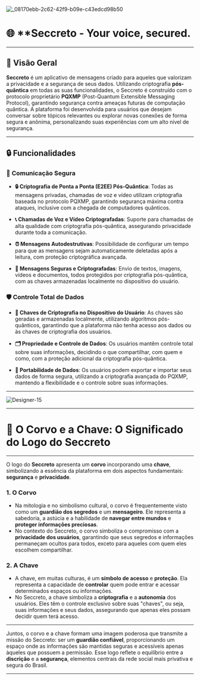 
![_08170ebb-2c62-42f9-b09e-c43edcd98b50](https://github.com/user-attachments/assets/638c264b-3d25-48ff-bce1-17ccb4922993)



# 🌐 **Seccreto - Your voice, secured.

---

## 📝 **Visão Geral**

**Seccreto** é um aplicativo de mensagens criado para aqueles que valorizam a privacidade e a segurança de seus dados. Utilizando criptografia **pós-quântica** em todas as suas funcionalidades, o Seccreto é construído com o protocolo proprietário **PQXMP** (Post-Quantum Extensible Messaging Protocol), garantindo segurança contra ameaças futuras de computação quântica. A plataforma foi desenvolvida para usuários que desejam conversar sobre tópicos relevantes ou explorar novas conexões de forma segura e anônima, personalizando suas experiências com um alto nível de segurança.

---

## 🔒 **Funcionalidades**

### 🔐 **Comunicação Segura**

- **🔒 Criptografia de Ponta a Ponta (E2EE) Pós-Quântica**: Todas as mensagens privadas, chamadas de voz e vídeo utilizam criptografia baseada no protocolo PQXMP, garantindo segurança máxima contra ataques, inclusive com a chegada de computadores quânticos.

- **📞 Chamadas de Voz e Vídeo Criptografadas**: Suporte para chamadas de alta qualidade com criptografia pós-quântica, assegurando privacidade durante toda a comunicação.

- **⏰ Mensagens Autodestrutivas**: Possibilidade de configurar um tempo para que as mensagens sejam automaticamente deletadas após a leitura, com proteção criptográfica avançada.

- **💬 Mensagens Seguras e Criptografadas**: Envio de textos, imagens, vídeos e documentos, todos protegidos por criptografia pós-quântica, com as chaves armazenadas localmente no dispositivo do usuário.
  

### 🛡️ **Controle Total de Dados**

- **🔑 Chaves de Criptografia no Dispositivo do Usuário**: As chaves são geradas e armazenadas localmente, utilizando algoritmos pós-quânticos, garantindo que a plataforma não tenha acesso aos dados ou às chaves de criptografia dos usuários.

- **🗂️ Propriedade e Controle de Dados**: Os usuários mantêm controle total sobre suas informações, decidindo o que compartilhar, com quem e como, com a proteção adicional da criptografia pós-quântica.

- **🔄 Portabilidade de Dados**: Os usuários podem exportar e importar seus dados de forma segura, utilizando a criptografia avançada do PQXMP, mantendo a flexibilidade e o controle sobre suas informações.

---


![Designer-15](https://github.com/user-attachments/assets/a38f2aaa-b3d9-4531-8a1a-c571440b5666)


---


# 🦅 **O Corvo e a Chave: O Significado do Logo do Seccreto**

---

O logo do **Seccreto** apresenta um **corvo** incorporando uma **chave**, simbolizando a essência da plataforma em dois aspectos fundamentais: **segurança** e **privacidade**.

### 1. **O Corvo**
   - Na mitologia e no simbolismo cultural, o corvo é frequentemente visto como um **guardião dos segredos** e um **mensageiro**. Ele representa a sabedoria, a astúcia e a habilidade de **navegar entre mundos** e **proteger informações preciosas**.
   - No contexto do Seccreto, o corvo simboliza o compromisso com a **privacidade dos usuários**, garantindo que seus segredos e informações permaneçam ocultos para todos, exceto para aqueles com quem eles escolhem compartilhar.

### 2. **A Chave**
   - A chave, em muitas culturas, é um **símbolo de acesso** e **proteção**. Ela representa a capacidade de **controlar** quem pode entrar e acessar determinados espaços ou informações.
   - No Seccreto, a chave simboliza a **criptografia** e a **autonomia** dos usuários. Eles têm o controle exclusivo sobre suas "chaves", ou seja, suas informações e seus dados, assegurando que apenas eles possam decidir quem terá acesso.

---

Juntos, o corvo e a chave formam uma imagem poderosa que transmite a missão do Seccreto: ser um **guardião confiável**, proporcionando um espaço onde as informações são mantidas seguras e acessíveis apenas àqueles que possuem a permissão. Esse logo reflete o equilíbrio entre a **discrição** e a **segurança**, elementos centrais da rede social mais privativa e segura do Brasil.

---

